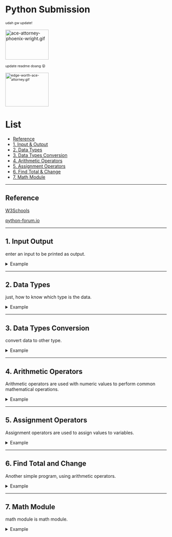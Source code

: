 # Python Submission 
<p style="text-align: left;"><span style="font-size: 10pt;"><span style="font-size: 8pt;">udah gw update!</span></span></p>
<p style="text-align: left;"><img src="https://media.tenor.com/NeubPwLVK94AAAAM/ace-attorney-phoenix-wright.gif" border="0" alt="ace-attorney-phoenix-wright.gif" width="135" height="93"></p>
<p style="text-align: left;"><span style="font-size: 8pt;">update readme doang 😝</span></p>
<p style="text-align: left;"><span style="font-size: 8pt;"><img src="https://media.tenor.com/twOolAiM02kAAAAM/edge-worth-ace-attorney.gif" border="0" alt="edge-worth-ace-attorney.gif" width="135" height="105"></span></p>

List
=================

* [Reference](#reference)
* [1. Input & Output](#1-input-output)
* [2. Data Types](#2-data-types)
* [3. Data Types Conversion](#3-data-types-conversion)
* [4. Arithmetic Operators](#4-arithmetic-operators)
* [5. Assignment Operators](#5-assignment-operators)
* [6. Find Total & Change](#6-find-total-and-change)
* [7. Math Module](#7-math-module)
  
---
## Reference
<a href = "https://www.w3schools.com/python" target= "_blank"> W3Schools </a>

<a href = "https://python-forum.io/" target= "_blank"> python-forum.io </a>

---
## 1. Input Output
enter an input to be printed as output.
<details>
<summary>Example</summary>
  
Code
```
from os import system
nama = input("Nama anda: ")
pt = input("Nama Perguruan Tinggi: ")
tahun_masuk = int(input("Tahun Masuk: "))
nim = int(input("NIM: "))
prodi = input("Program Studi: ")
system ("cls")
print ("Halo, nama saya", nama+".", "\nSaya adalah mahasiswa", pt, "Angkatan", tahun_masuk, "\nDengan NIM", nim, "\nSaya mengambil Program Studi", prodi+".")
```
Input
```
Nama anda: Bintang 
Nama Perguruan Tinggi: Stikom
Tahun Masuk: 2000
NIM: 1234567890
Program Studi: Informatika
```
Output after system ("cls") func
```
Halo, nama saya Bintang.
Saya adalah mahasiswa Stikom Angkatan 2000
Dengan NIM 1234567890
Saya mengambil Program Studi Informatika.
```
</details>

---
## 2. Data Types
just, how to know which type is the data.
<details>
<summary>Example</summary>
  
Code
```
var_1 = True
var_2 = "hello sekai"
var_3 = 66
var_4 = 6.66
var_5 = complex(1j)
var_6 = list(("kucing", "landak", "tupai"))
var_7 = tuple(("kucing", "landak", "tupai"))
var_8 = range(6)
var_9 = dict(nama="Jane", umur=37)
var_10 = set(("kucing", "landak", "tupai"))
var_11 = frozenset(("kucing", "landak", "tupai"))
var_12 = bytes(5)
var_13 = bytearray(5)
var_14 = memoryview(bytes(5))

print(("tipedata: "), type(var_), type(var_)) # type: choose var or ignore
```
Choosing var, example: var_2 and var_3, print
```
print(("tipedata: "), type(var_2), type(var_3))
```
Output
```
tipedata:  <class 'str'> <class 'int'>
```
</details>

---
## 3. Data Types Conversion
convert data to other type.
<details>
<summary>Example</summary>
  
Code
```
harga = input("Harga Barang: ")
int_harga = int(harga) #adding *integer* to convert
float_harga = float(harga) #addding *float* to convert
```
Input & Print
```
print (harga, type(harga))
print (int_harga, type(int_harga))
print (float_harga, type(float_harga))
```
Output
```
Harga Barang: 5000
5000 <class 'str'>
5000 <class 'int'>
5000.0 <class 'float'>
```
</details>

---
## 4. Arithmetic Operators
Arithmetic operators are used with numeric values to perform common mathematical operations.
<details>
<summary>Example</summary>
  
Code
```
from os import system
def operasi():
    #declaration
    num1 = 0
    num2 = 0
    add = 0
    sub = 0
    multi = 0
    div = 0.0
    mod = 0
    exponent = 0
    floordiv = 0
    #input2
    num1 = int(input("input first number: "))
    num2 = int(input("input second number: "))
    #process
    add = num1 + num2
    sub = num1 - num2
    multi = num1 * num2
    div = num1 / num2
    mod = num1 % num2
    exponent = num1 ** num2
    floordiv = num1 // num2
    #output
    print()
    print(num1, "+", num2, "=", add)
    print(num1, "-", num2, "=", sub)
    print(num1, "*", num2, "=", multi)
    print(num1, "/", num2, "=", div)
    print(num1, "%", num2, "=", mod)
    print(num1, "**", num2, "=", exponent)
    print(num1, "//", num2, "=", floordiv)
while True: # condition
    system("cls")
    operasi()
    if input("Repeat? (Y/N)").strip().upper() != 'Y':
        system("cls")
        break
# strip() untuk menghapus spasi pada input
# upper() untuk mengubah input lowercase menjadi uppercase
# != if not
```
Input & Print
```
input first number: 2
input second number: 3
```
Output
```
2 + 3 = 5
2 - 3 = -1
2 * 3 = 6
2 / 3 = 0.6666666666666666
2 % 3 = 2
2 ** 3 = 8
2 // 3 = 0
Repeat? (Y/N)
```
</details>

---
## 5. Assignment Operators
Assignment operators are used to assign values to variables.
<details>
<summary>Example</summary>
  
Code
```
from os import system
system("cls")
import time
def main():
    print()
    while True: # for repeat until the input is integer//untuk mengulang input jika bukan integer/valueerror
        try:
            num = int(input("input first number: "))
            same = int(input("input second number: "))
        except ValueError:
            print("Please input number only, try again!")
            time.sleep(3)
            system("cls")
        else:
            break
    system("cls")
    print("First Number:", num, "\nSecond Number:", same)
    print()
    num += same
    print("add", same, "=", num) # tambah
    num -= same
    print("sub", same, "=", num) # kurang
    num *= same
    print("multi", same, "=", num) # kali
    num /= same
    print("div", same, "=", int(num)) # bagi
    num //= same
    print("floor div", same, "=", int(num)) # pembagian bulat bawah
    num %= same
    print("modulus", same, "=", int(num)) # sisa hasil bagi
    num **= same
    print("exponent", same, "=", int(num)) # pangkat
while True:
    time.sleep(1) # pause for 1 second to repeat the program//jeda 1 detik untuk mengulang program
    main()
```
Input & Print
```
input first number: 20
input second number: 4

```
Output
```
First Number: 20
Second Number: 4

add 4 = 24
sub 4 = 20
multi 4 = 80
div 4 = 20
floor div 4 = 5
modulus 4 = 1
exponent 4 = 1
```
</details>

---
## 6. Find Total and Change
Another simple program, using arithmetic operators.
<details>
<summary>Example</summary>
  
Code
```
harga = int(input("Harga Barang: ")) 
jumlah = int(input("Jumlah Barang: ")) 
total = harga*jumlah
print("Total Harga: ", total)
bayar = int(input("Jumlah Pembayaran: "))
kembalian = bayar-total
print("Kembalian: ", kembalian)
```
Input, Print, Output
```
Harga Barang: 5000
Jumlah Barang: 2
Total Harga:  10000
Jumlah Pembayaran: 24500
Kembalian:  14500
```
</details>

---
## 7. Math Module
math module is math module.
<details>
<summary>Example</summary>
  
Code
```
import math
a = float(input("input float number: "))
print(math.ceil(a)) # literal ceil, you put 5.3 it'll print 6 at end.
print(math.floor(a)) # literal floor, you put 5.3 it'll print 5 at end. 
```
Input, Print, Output
```
input float number: 5.4
6 #ceil
5 #floor
```
</details>
